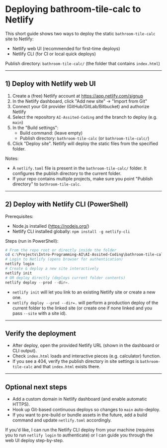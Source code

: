 # Deploying bathroom-tile-calc to Netlify

This short guide shows two ways to deploy the static `bathroom-tile-calc` site to Netlify:

- Netlify web UI (recommended for first-time deploys)
- Netlify CLI (for CI or local quick deploys)

Publish directory: `bathroom-tile-calc/` (the folder that contains `index.html`)

---

## 1) Deploy with Netlify web UI

1. Create a (free) Netlify account at https://app.netlify.com/signup
2. In the Netlify dashboard, click "Add new site" → "Import from Git"
3. Connect your Git provider (GitHub/GitLab/Bitbucket) and authorize Netlify
4. Select the repository `AI-Assited-Coding` and the branch to deploy (e.g. `main`)
5. In the "Build settings":
   - Build command: (leave empty)
   - Publish directory: `bathroom-tile-calc` (or `bathroom-tile-calc/`)
6. Click "Deploy site". Netlify will deploy the static files from the specified folder.

Notes:
- A `netlify.toml` file is present in the `bathroom-tile-calc/` folder. It configures the publish directory to the current folder.
- If your repo contains multiple projects, make sure you point "Publish directory" to `bathroom-tile-calc`.

---

## 2) Deploy with Netlify CLI (PowerShell)

Prerequisites:
- Node.js installed (https://nodejs.org/)
- Netlify CLI installed globally: `npm install -g netlify-cli`

Steps (run in PowerShell):

```powershell
# From the repo root or directly inside the folder
cd c:\Projects\Intro-Programming-AI\AI-Assited-Coding\bathroom-tile-calc
# Login to Netlify (opens browser for authentication)
netlify login
# Create & deploy a new site interactively
netlify init
# OR deploy directly (deploys current folder contents)
netlify deploy --prod --dir=.
```

- `netlify init` will let you link to an existing Netlify site or create a new one.
- `netlify deploy --prod --dir=.` will perform a production deploy of the current folder to the linked site (or create one if none linked and you pass `--site` with a site id).

---

## Verify the deployment

- After deploy, open the provided Netlify URL (shown in the dashboard or CLI output).
- Check `index.html` loads and interactive pieces (e.g. calculator) function.
- If you see a 404, verify the publish directory in site settings is `bathroom-tile-calc` and that `index.html` exists there.

---

## Optional next steps

- Add a custom domain in Netlify dashboard (and enable automatic HTTPS).
- Hook up Git-based continuous deploys so changes to `main` auto-deploy.
- If you want to pre-build or bundle assets in the future, add a build command and update `netlify.toml` accordingly.

If you'd like, I can run the Netlify CLI deploy from your machine (requires you to run `netlify login` to authenticate) or I can guide you through the web UI deploy step-by-step.